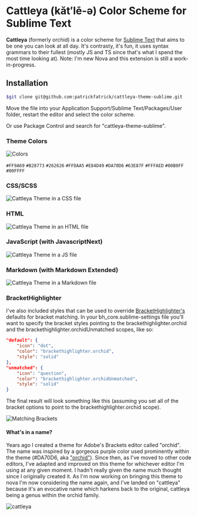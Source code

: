 # Cattleya (kăt′lē-ə) Color Scheme for Sublime Text

**Cattleya** (formerly orchid) is a color scheme for [Sublime Text](https://sublimetext.com) that aims to be one you can look at all day. It's contrasty, it's fun, it uses syntax grammars to their fullest (mostly JS and TS since that's what I spend the most time looking at). Note: I'm new Nova and this extension is still a work-in-progress.

## Installation

```bash
$git clone git@github.com:patrickfatrick/cattleya-theme-sublime.git
```

Move the file into your Application Support/Sublime Text/Packages/User folder, restart the editor and select the color scheme.

Or use Package Control and search for "cattleya-theme-sublime".

### Theme Colors

![Colors](./images/cattleya-colors.png)

`#FF9A69` `#B28773` `#262626` `#FFDAA5` `#E84D49` `#DA70D6` `#63E87F` `#FFFAED` `#00B0FF` `#00FFFF`

### CSS/SCSS 

![Cattleya Theme in a CSS file](./images/cattleya-sublime-css.png)

### HTML

![Cattleya Theme in an HTML file](./images/cattleya-sublime-html.png)

### JavaScript (with JavascriptNext)

![Cattleya Theme in a JS file](./images/cattleya-sublime-js.png)

### Markdown (with Markdown Extended)

![Cattleya Theme in a Markdown file](./images/cattleya-sublime-markdown.png)

### BracketHighlighter

I've also included styles that can be used to override [BracketHighlighter's](https://github.com/facelessuser/BracketHighlighter) defaults for bracket matching. In your bh_core.sublime-settings file you'll want to specify the bracket styles pointing to the brackethighlighter.orchid and the brackethighlighter.orchidUnmatched scopes, like so:

```json
"default": {
	"icon": "dot",
	"color": "brackethighlighter.orchid",
	"style": "solid"
},
"unmatched": {
	"icon": "question",
	"color": "brackethighlighter.orchidUnmatched",
	"style": "solid"
}
```

The final result will look something like this (assuming you set all of the bracket options to point to the brackethighlighter.orchid scope).

![Matching Brackets](./images/cattleya-sublime-brackets.png)

#### What's in a name?

Years ago I created a theme for Adobe's Brackets editor called "orchid". The name was inspired by a gorgeous purple color used prominently within the theme (#DA70D6, aka ["orchid"](https://en.wikipedia.org/wiki/Orchid_(color))). Since then, as I've moved to other code editors, I've adapted and improved on this theme for whichever editor I'm using at any given moment. I hadn't really given the name much thought since I originally created it. As I'm now working on bringing this theme to nova I'm now considering the name again, and I've landed on "cattleya" because it's an evocative name which harkens back to the original, cattleya being a genus within the orchid family.

![cattleya](./images/cattleya.png)
